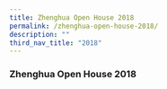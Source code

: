```yaml
---
title: Zhenghua Open House 2018
permalink: /zhenghua-open-house-2018/
description: ""
third_nav_title: "2018"
---
```



### Zhenghua Open House 2018